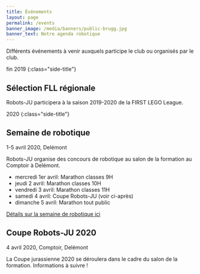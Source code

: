 ```yaml
---
title: Événements
layout: page
permalink: /events
banner_image: /media/banners/public-brugg.jpg
banner_text: Notre agenda robotique
---
```


Différents événements à venir auxquels participe le club ou organisés par le club.

fin 2019
{:class="side-title"}

## Sélection FLL régionale

Robots-JU participera à la saison 2019-2020 de la FIRST LEGO League.

2020
{:class="side-title"}

## Semaine de robotique

<i class="fa fa-calendar"></i> 1-5 avril 2020, Delémont

Robots-JU organise des concours de robotique au salon de la formation au Comptoir à Delémont.

- mercredi 1er avril: Marathon classes 9H
- jeudi 2 avril: Marathon classes 10H
- vendredi 3 avril: Marathon classes 11H
- samedi 4 avril: Coupe Robots-JU (voir ci-après)
- dimanche 5 avril: Marathon tout public

[Détails sur la semaine de robotique ici](/semaine-robotique-2020)

## Coupe Robots-JU 2020

<i class="fa fa-calendar"></i> 4 avril 2020, Comptoir, Delémont

La Coupe jurassienne 2020 se déroulera dans le cadre du salon de la formation. Informations à suivre !

